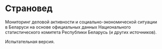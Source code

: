 # Страновед

Мониторинг деловой активности и социально-экономической ситуации в Беларуси на основе официальных данных Национального статистического комитета Республики Беларусь (и других источников).

Испытательная версия.
